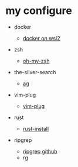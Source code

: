 # my configure

* docker
   * [docker on wsl2](https://www.pigo.idv.tw/archives/3359)

* zsh
	* [oh-my-zsh](https://github.com/ohmyzsh/ohmyzsh)

* the-silver-search
	* [ag](https://github.com/ggreer/the_silver_searcher)

* vim-plug
	* [vim-plug](https://github.com/junegunn/vim-plug)

* rust
   * [rust-install](https://www.cloudbooklet.com/install-rust-on-ubuntu-18-04-lts/)

* ripgrep
   * [ripgrep github](https://github.com/BurntSushi/ripgrep)
   * rg

